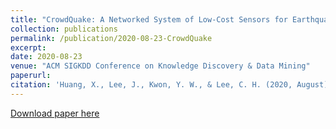 ```yaml
---
title: "CrowdQuake: A Networked System of Low-Cost Sensors for Earthquake Detection via Deep Learning"
collection: publications
permalink: /publication/2020-08-23-CrowdQuake
excerpt:
date: 2020-08-23
venue: "ACM SIGKDD Conference on Knowledge Discovery & Data Mining"
paperurl:
citation: 'Huang, X., Lee, J., Kwon, Y. W., & Lee, C. H. (2020, August). CrowdQuake: A networked system of low-cost sensors for earthquake detection via deep learning. In Proceedings of the 26th ACM SIGKDD International Conference on Knowledge Discovery & Data Mining (pp. 3261-3271).'
---
```

<!-- This paper is about the number 1. The number 2 is left for future work. -->

[Download paper here](https://dl-acm-org.portal.lib.fit.edu/doi/abs/10.1145/3394486.3403378)

<!-- Recommended citation: Your Name, You. (2009). "Paper Title Number 1." <i>Journal 1</i>. 1(1). -->
